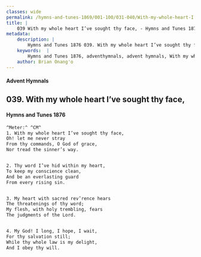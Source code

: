 ```yaml
---
classes: wide
permalink: /hymns-and-tunes-1869/001-100/031-040/With-my-whole-heart-I’ve-sought-thy-face,/
title: |
    039 With my whole heart I’ve sought thy face, - Hymns and Tunes 1876
metadata:
    description: |
        Hymns and Tunes 1876 039. With my whole heart I’ve sought thy face,. Oh! let me never stray From thy commands, O God of grace, Nor tread the sinner’s way. 
    keywords:  |
        Hymns and Tunes 1876, adventhymnals, advent hymnals, With my whole heart I’ve sought thy face,, Oh! let me never stray, 
    author: Brian Onang'o
---
```


#### Advent Hymnals
## 039. With my whole heart I’ve sought thy face,
####  Hymns and Tunes 1876

```txt
^Meter:^ ^CM^
1. With my whole heart I’ve sought thy face,
Oh! let me never stray
From thy commands, O God of grace,
Nor tread the sinner’s way.


2. Thy word I’ve hid within my heart,
To keep my conscience clean,
And be an everlasting guard
From every rising sin.


3. My heart with sacred rev’rence hears
The threatenings of thy word;
My flesh, with holy trembling, fears
The judgments of the Lord.


4. My God! I long, I hope, I wait,
For thy salvation still;
While thy whole law is my delight,
And I obey thy will.
```